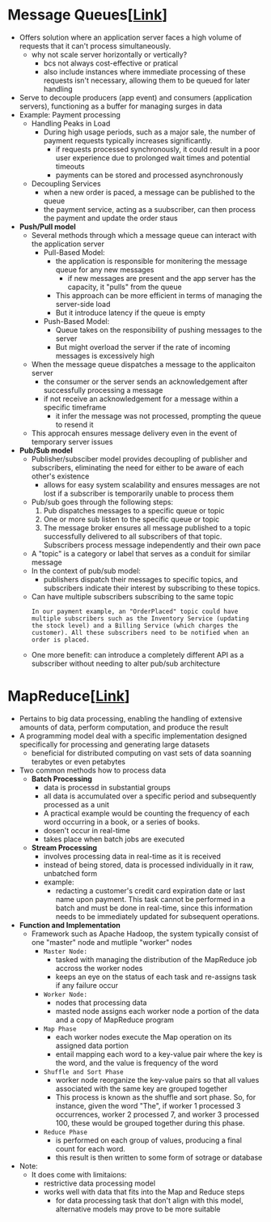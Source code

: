 # Message Queues[[Link](https://neetcode.io/courses/system-design-for-beginners/19)]
- Offers solution where an application server faces a high volume of requests that it can't process simultaneously.
    - why not scale server horizontally or vertically?
        - bcs not always cost-effective or pratical
        - also include instances where immediate processing of these requests isn't necessary, allowing them to be queued for later handling
- Serve to decouple producers (app event) and consumers (application servers), functioning as a buffer for managing surges in data
- Example: Payment processing
    - Handling Peaks in Load
        - During high usage periods, such as a major sale, the number of payment requests typically increases significantly.
            - if requests processed synchronously, it could result in a poor user experience due to prolonged wait times and potential timeouts
            - payments can be stored and processed asynchronously
    - Decoupling Services
        - when a new order is paced, a message can be published to the queue
        - the payment service, acting as a suubscriber, can then process the payment and update the order staus
- __Push/Pull model__
    - Several methods through which a message queue can interact with the application server
        - Pull-Based Model:
            - the application is responsible for monitering the message queue for any new messages
                - if new messages are present and the app server has the capacity, it "pulls" from the queue
            - This approach can be more efficient in terms of managing the server-side load
            - But it introduce latency if the queue is empty
        - Push-Based Model:
            - Queue takes on the responsibility of pushing messages to the server
            - But might overload the server if the rate of incoming messages is excessively high
    - When the message queue dispatches a message to the applicaiton server
        - the consumer or the server sends an acknowledgement after successfully processing a message
        - if not receive an acknowledgement for a message within a specific timeframe
            - it infer the message was not processed, prompting the queue to resend it
    - This approcah ensures message delivery even in the event of temporary server issues
- __Pub/Sub model__
    - Publisher/subsciber model provides decoupling of publisher and subscribers, eliminating the need for either to be aware of each other's existence
        - allows for easy system scalability and ensures messages are not lost if a subscriber is temporarily unable to process them
    - Pub/sub goes through the following steps:
        1. Pub dispatches messages to a specific queue or topic
        2. One or more sub listen to the specific queue or topic
        3. The message broker ensures all message published to a topic successfully delivered to all subscribers of that topic. Subscribers process message independently and their own pace
    - A "topic" is a category or label that serves as a conduit for similar message
    - In the context of pub/sub model:
        - publishers dispatch their messages to specific topics, and subscribers indicate their interest by subscribing to these topics. 
    - Can have multiple subscribers subscribing to the same topic
        ```text
        In our payment example, an "OrderPlaced" topic could have multiple subscribers such as the Inventory Service (updating 
        the stock level) and a Billing Service (which charges the customer). All these subscribers need to be notified when an 
        order is placed.
        ```
    - One more benefit: can introduce a completely different API as a subscriber without needing to alter pub/sub architecture
# MapReduce[[Link](https://neetcode.io/courses/system-design-for-beginners/20)]
- Pertains to big data processing, enabling the handling of extensive amounts of data, perform computation, and produce the result
- A programming model deal with a specific implementation designed specifically for processing and generating large datasets
    - beneficial for distributed computing on vast sets of data soanning terabytes or even petabytes
- Two common methods how to process data
    - __Batch Processing__
        - data is processd in substantial groups
        - all data is accumulated over a specific period and subsequently processed as a unit
        - A practical example would be counting the frequency of each word occurring in a book, or a series of books.
        - dosen't occur in real-time
        - takes place when batch jobs are executed
    - __Stream Processing__
        - involves processing data in real-time as it is received
        - instead of being stored, data is processed individually in it raw, unbatched form
        - example:
            - redacting a customer's credit card expiration date or last name upon payment. This task cannot be performed in a batch and must be done in real-time, since this information needs to be immediately updated for subsequent operations.
- __Function and Implementation__
    - Framework such as Apache Hadoop, the system typically consist of one "master" node and mutliple "worker" nodes
        - `Master Node:`
            - tasked with managing the distribution of the MapReduce job accross the worker nodes
            - keeps an eye on the status of each task and re-assigns task if any failure occur
        - `Worker Node:`
            - nodes that processing data
            - masted node assigns each worker node a portion of the data and a copy of MapReduce program
        - `Map Phase`
            - each worker nodes execute the Map operation on its assigned data portion
            - entail mapping each word to a key-value pair where the key is the word, and the value is frequency of the word
        - `Shuffle and Sort Phase`
            - worker node reorganize the key-value pairs so that all values associated with the same key are grouped together
            - This process is known as the shuffle and sort phase. So, for instance, given the word "The", if worker 1 processed 3 occurrences, worker 2 processed 7, and worker 3 processed 100, these would be grouped together during this phase.
        - `Reduce Phase`
            - is performed on each group of values, producing a final count for each word.
            - this result is then written to some form of sotrage or database
- Note:
    - It does come with limitaions:
        - restrictive data processing model
        - works well with data that fits into the Map and Reduce steps
            - for data processing task that don't align with this model, alternative models may prove to be more suitable
